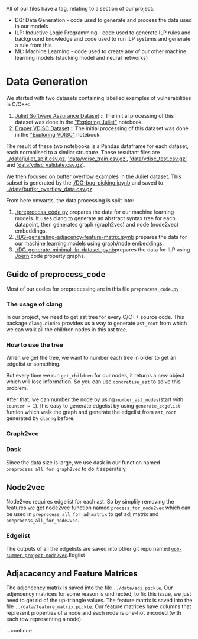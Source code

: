 All of our files have a tag, relating to a section of our project:

  - DG: Data Generation - code used to generate and process the data used in our models
  - ILP: Inductive Logic Programming - code used to generate ILP rules and background knowledge and code used to run ILP systems and generate a rule from this
  - ML: Machine Learning - code used to create any of our other machine learning models (stacking model and neural networks)

# Data Generation

We started with two datasets containing labelled examples of vulnerabilities in C/C++:
  1. [Juliet Software Assurance Dataset](https://samate.nist.gov/SARD/testsuite.php) :: The initial processing of this dataset was done in the ["Exploring Juliet"](./DG-exploring-juliet.ipynb) notebook.
  2. [Draper VDISC Dataset](https://osf.io/d45bw/) :: The initial processing of this dataset was done in the ["Exploring VDISC"](./DG-exploring-vdisc.ipynb) notebook.
  
The result of these two notebooks is a Pandas dataframe for each dataset, each normalised to a simliar structure. These resultant files are [../data/juliet_split.csv.gz](../data/juliet_split.csv.gz), ['data/vdisc_train.csv.gz'](data/vdisc_train.csv.gz), ['data/vdisc_test.csv.gz'](data/vdisc_test.csv.gz), and ['data/vdisc_validate.csv.gz'](data/vdisc_validate.csv.gz).

We then focused on buffer overflow examples in the Juliet dataset. This subset is generated by the [./DG-bug-picking.ipynb](./DG-bug-picking.ipynb) and saved to [../data/buffer_overflow_data.csv.gz](../data/buffer_overflow_data.csv.gz).

From here onwards, the data processing is split into:
  1. [./preprocess_code.py](./preprocess_code.py) prepares the data for our machine learning models. It uses clang to generate an abstract syntax tree for each datapoint, then generates graph (graph2vec) and node (node2vec) embeddings.
  2. [./DG-generating-adjacency-feature-matrix.ipynb](./DG-generating-adjacency-feature-matrix.ipynb) prepares the data for our machine learning models using graph/node embeddings.
  2. [./DG-generate-minimal-ilp-dataset.ipynb](./DG-generate-minimal-ilp-dataset.ipynb])prepares the data for ILP using [Joern](https://joern.io/) code property graphs.


## Guide of preprocess_code
Most of our codes for preprecessing are in this file `preprocess_code.py`


### The usage of clang
In our project, we need to get ast tree for every C/C++ source code. This package `clang.cindex` provides us a way to generate `ast_root` from which we can walk all the children nodes in this ast tree.

### How to use the tree
When we get the tree, we want to number each tree in order to get an edgelist or something. 

But every time we run `get_children` for our nodes, it returns a new object which will lose information. So you can use `concretise_ast` to solve this problem. 

After that, we can number the node by using `number_ast_nodes`(start with `counter = 1`). It is easy to generate edgelist by using `generate_edgelist` funtion which walk the graph and generate the edgelist from `ast_root` generated by `clanng` before.

### Graph2vec

### Dask
Since the data size is large, we use dask in our function named `preprocess_all_for_graph2vec` to do it seperately.

## Node2vec
Node2vec requires edgelist for each ast. So by simplily removing the features we get node2vec function named `process_for_node2vec` which can be used in `preprocess_all_for_adjmatrix` to get adj matrix and `preprocess_all_for_node2vec`.

### Edgelist
The outputs of all the edgelists are saved into other git repo named [`uob-summer-project-node2vec`](https://github.com/xihajun/uob-summer-project-node2vec).Edglist

## Adjacacency and Feature Matrices
The adjencency matrix is saved into the file `../data/adj.pickle`.
Our adjencency matrices for some reason is undirected, to fix this issue, we just need to get rid of the up-triangle values.
The feature matrix is saved into the file `../data/feature_matrix.pickle`.
Our feature matrices have columns that represent properties of a node and each node is one-hot encoded (with each row representing a node).


...continue

